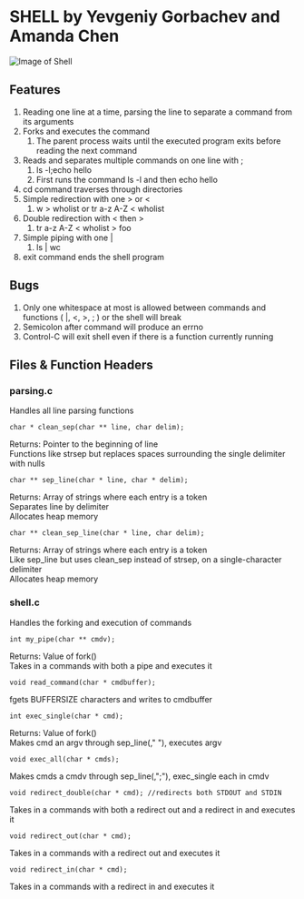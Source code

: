# SHELL by Yevgeniy Gorbachev and Amanda Chen
![Image of Shell](http://www.it.uu.se/education/course/homepage/os/vt18/images/module-0/linux/shell-and-terminal/terminal-icon.png)
## Features
1. Reading one line at a time, parsing the line to separate a command from its arguments
2. Forks and executes the command
    1. The parent process waits until the executed program exits before reading the next command
3. Reads and separates multiple commands on one line with ;
    1. ls -l;echo hello 
    2. First runs the command ls -l and then echo hello
4. cd command traverses through directories
5. Simple redirection with one > or <
    1. w > wholist or tr a-z A-Z < wholist
6. Double redirection with < then >
    1. tr a-z A-Z < wholist > foo
7. Simple piping with one |
    1. ls | wc
8. exit command ends the shell program

## Bugs
1. Only one whitespace at most is allowed between commands and functions ( |, <, >, ; ) or the shell will break
2. Semicolon after command will produce an errno
3. Control-C will exit shell even if there is a function currently running

## Files & Function Headers
### parsing.c
Handles all line parsing functions
```
char * clean_sep(char ** line, char delim); 
```
Returns: Pointer to the beginning of line<br />
Functions like strsep but replaces spaces surrounding the single delimiter with nulls
```
char ** sep_line(char * line, char * delim);
```
Returns: Array of strings where each entry is a token<br />
Separates line by delimiter<br />
Allocates heap memory
```
char ** clean_sep_line(char * line, char delim);
```
Returns: Array of strings where each entry is a token<br />
Like sep_line but uses clean_sep instead of strsep, on a single-character delimiter<br />
Allocates heap memory

### shell.c
Handles the forking and execution of commands
```
int my_pipe(char ** cmdv);
```
Returns: Value of fork()<br />
Takes in a commands with both a pipe and executes it
```
void read_command(char * cmdbuffer);
```
fgets BUFFERSIZE characters and writes to cmdbuffer
```
int exec_single(char * cmd);
```
Returns: Value of fork()<br />
Makes cmd an argv through sep_line(," "), executes argv
```
void exec_all(char * cmds);
```
Makes cmds a cmdv through sep_line(,";"), exec_single each in cmdv
```
void redirect_double(char * cmd); //redirects both STDOUT and STDIN
```
Takes in a commands with both a redirect out and a redirect in and executes it
```
void redirect_out(char * cmd);
```
Takes in a commands with a redirect out and executes it
```
void redirect_in(char * cmd);
```
Takes in a commands with a redirect in and executes it
